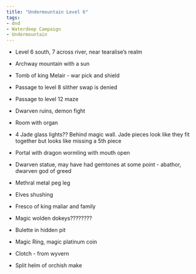 ```yaml
---
title: "Undermountain Level 6"
tags: 
- dnd
- Waterdeep Campaign
- Undermountain
---
```


- Level 6 south, 7 across river, near tearalise’s realm

- Archway mountain with a sun

- Tomb of king Melair - war pick and shield

- Passage to level 8 slither swap is denied

- Passage to level 12 maze

- Dwarven ruins, demon fight

- Room with organ

- 4 Jade glass lights?? Behind magic wall. Jade pieces look like they fit together but looks like missing a 5th piece

- Portal with dragon wormling with mouth open

- Dwarven statue, may have had gemtones at some point - abathor, dwarven god of greed

- Methral metal peg leg

- Elves shushing 

- Fresco of king maliar and family

- Magic wolden dokeys????????

- Bulette in hidden pit

- Magic Ring, magic platinum coin

- Clotch - from wyvern
- Split helm of orchish make
